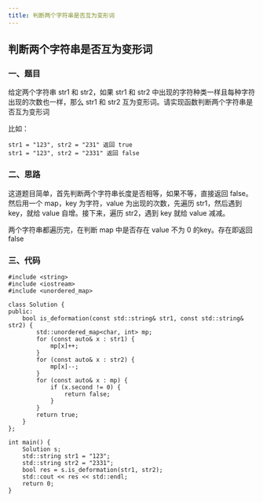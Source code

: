 ```yaml
---
title: 判断两个字符串是否互为变形词
---
```


## 判断两个字符串是否互为变形词

### 一、题目

给定两个字符串 str1 和 str2，如果 str1 和 str2 中出现的字符种类一样且每种字符出现的次数也一样，那么 str1 和 str2 互为变形词。请实现函数判断两个字符串是否互为变形词

比如：

```
str1 = "123", str2 = "231" 返回 true
str1 = "123", str2 = "2331" 返回 false
```

### 二、思路

这道题目简单，首先判断两个字符串长度是否相等，如果不等，直接返回 false。然后用一个 map，key 为字符，value 为出现的次数，先遍历 str1，然后遇到 key，就给 value 自增。接下来，遍历 str2，遇到 key 就给 value 减减。

两个字符串都遍历完，在判断 map 中是否存在 value 不为 0 的key。存在即返回 false

### 三、代码

```
#include <string>
#include <iostream>
#include <unordered_map>

class Solution {
public:
    bool is_deformation(const std::string& str1, const std::string& str2) {
        std::unordered_map<char, int> mp;
        for (const auto& x : str1) {
            mp[x]++;
        }
        for (const auto& x : str2) {
            mp[x]--;
        }
        for (const auto& x : mp) {
            if (x.second != 0) {
                return false;
            }
        }
        return true;
    }
};

int main() {
    Solution s;
    std::string str1 = "123";
    std::string str2 = "2331";
    bool res = s.is_deformation(str1, str2);
    std::cout << res << std::endl;
    return 0;
}
```



